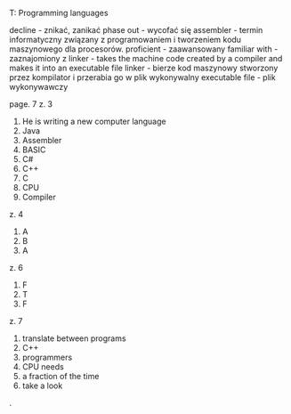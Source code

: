 T: Programming languages

decline - znikać, zanikać
phase out -  wycofać się
assembler - termin informatyczny związany z programowaniem i tworzeniem kodu maszynowego dla procesorów.
proficient - zaawansowany
familiar with - zaznajomiony z
linker - takes the machine code created by a compiler and makes it into an executable file
linker - bierze kod maszynowy stworzony przez kompilator i przerabia go w plik wykonywalny
executable file - plik wykonywawczy

page. 7
z. 3
1. He is writing a new computer language
2. Java
3. Assembler
4. BASIC
5. C#
6. C++
7. C
8. CPU
9. Compiler

z. 4
1. A
2. B
3. A

z. 6
1. F
2. T
3. F

z. 7
1. translate between programs
2. C++
3. programmers
4. CPU needs
5. a fraction of the time
6. take a look



.
